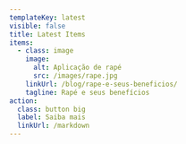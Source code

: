 ```yaml
---
templateKey: latest
visible: false
title: Latest Items
items:
  - class: image
    image:
      alt: Aplicação de rapé
      src: /images/rape.jpg
    linkUrl: /blog/rape-e-seus-beneficios/
    tagline: Rapé e seus benefícios
action:
  class: button big
  label: Saiba mais
  linkUrl: /markdown
---
```


